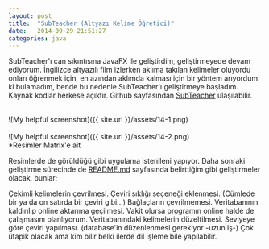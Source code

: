 ```yaml
---
layout: post
title:  "SubTeacher (Altyazı Kelime Öğretici)"
date:   2014-09-29 21:51:27
categories: java
---
```

SubTeacher'ı can sıkıntısına JavaFX ile geliştirdim, geliştirmeyede devam ediyorum. İngilizce altyazılı film izlerken aklıma takılan kelimeler oluyordu onları öğrenmek için, en azından aklımda kalması için bir yöntem arıyordum ki bulamadım, bende bu nedenle SubTeacher'ı geliştirmeye başladım. Kaynak kodlar herkese açıktır. Github sayfasından [SubTeacher][2] ulaşılabilir.

<br>![My helpful screenshot]({{ site.url }}/assets/14-1.png)<br>
<br>![My helpful screenshot]({{ site.url }}/assets/14-2.png)<br>
*Resimler Matrix'e ait

Resimlerde de görüldüğü gibi uygulama istenileni yapıyor. Daha sonraki geliştirme sürecinde de [README.md][1] sayfasında belirttiğim gibi geliştirmeler olacak, bunlar;

Çekimli kelimelerin çevrilmesi.
Çeviri sıklığı seçeneği eklenmesi. (Cümlede bir ya da on satırda bir çeviri gibi...)
Bağlaçların çevrilmemesi.
Veritabanının kaldırılıp online aktarıma geçilmesi.
Vakit olursa programın online halde de çalışmasını planlıyorum.
Veritabanındaki kelimelerin düzeltilmesi.
Seviyeye göre çeviri yapılması. (database'in düzenlenmesi gerekiyor -uzun iş-)
Çok ütapik olacak ama kim bilir belki ilerde dil işleme bile yapılabilir.


[1]: https://github.com/cemretok/SubTeacher/blob/master/README.md
[2]: https://github.com/cemretok/SubTeacher